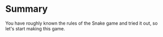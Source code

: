 # Summary

You have roughly known the rules of the Snake game and tried it out, so let's start making this game.